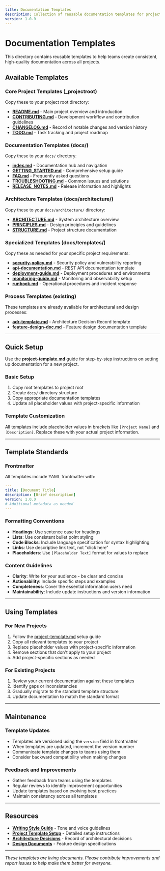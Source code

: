 ```yaml
---
title: Documentation Templates
description: Collection of reusable documentation templates for project setup
version: 1.0.0
---
```


# Documentation Templates

This directory contains reusable templates to help teams create consistent, high-quality documentation across all projects.

## Available Templates

### Core Project Templates (\_projectroot)
Copy these to your project root directory:

- **[README.md](../_projectroot/README.md)** - Main project overview and introduction
- **[CONTRIBUTING.md](../_projectroot/CONTRIBUTING.md)** - Development workflow and contribution guidelines  
- **[CHANGELOG.md](../_projectroot/CHANGELOG.md)** - Record of notable changes and version history
- **[TODO.md](../_projectroot/TODO.md)** - Task tracking and project roadmap

### Documentation Templates (docs/)
Copy these to your `docs/` directory:

- **[index.md](../index.md)** - Documentation hub and navigation
- **[GETTING_STARTED.md](../GETTING_STARTED.md)** - Comprehensive setup guide
- **[FAQ.md](../FAQ.md)** - Frequently asked questions
- **[TROUBLESHOOTING.md](../TROUBLESHOOTING.md)** - Common issues and solutions
- **[RELEASE_NOTES.md](../RELEASE_NOTES.md)** - Release information and highlights

### Architecture Templates (docs/architecture/)
Copy these to your `docs/architecture/` directory:

- **[ARCHITECTURE.md](../architecture/ARCHITECTURE.md)** - System architecture overview
- **[PRINCIPLES.md](../architecture/PRINCIPLES.md)** - Design principles and guidelines
- **[STRUCTURE.md](../architecture/STRUCTURE.md)** - Project structure documentation

### Specialized Templates (docs/templates/)
Copy these as needed for your specific project requirements:

- **[security-policy.md](./security-policy.md)** - Security policy and vulnerability reporting
- **[api-documentation.md](./api-documentation.md)** - REST API documentation template
- **[deployment-guide.md](./deployment-guide.md)** - Deployment procedures and environments
- **[monitoring-guide.md](./monitoring-guide.md)** - Monitoring and observability setup
- **[runbook.md](./runbook.md)** - Operational procedures and incident response

### Process Templates (existing)
These templates are already available for architectural and design processes:

- **[adr-template.md](./adr-template.md)** - Architecture Decision Record template
- **[feature-design-doc.md](./feature-design-doc.md)** - Feature design documentation template

---

## Quick Setup

Use the **[project-template.md](./project-template.md)** guide for step-by-step instructions on setting up documentation for a new project.

### Basic Setup
1. Copy root templates to project root
2. Create `docs/` directory structure  
3. Copy appropriate documentation templates
4. Update all placeholder values with project-specific information

### Template Customization
All templates include placeholder values in brackets like `[Project Name]` and `[Description]`. Replace these with your actual project information.

---

## Template Standards

### Frontmatter
All templates include YAML frontmatter with:
```yaml
---
title: [Document Title]
description: [Brief description]
version: 1.0.0
# Additional metadata as needed
---
```

### Formatting Conventions
- **Headings**: Use sentence case for headings
- **Lists**: Use consistent bullet point styling  
- **Code Blocks**: Include language specification for syntax highlighting
- **Links**: Use descriptive link text, not "click here"
- **Placeholders**: Use `[Placeholder Text]` format for values to replace

### Content Guidelines
- **Clarity**: Write for your audience - be clear and concise
- **Actionability**: Include specific steps and examples
- **Completeness**: Cover the essential information users need
- **Maintainability**: Include update instructions and version information

---

## Using Templates

### For New Projects
1. Follow the [project-template.md](./project-template.md) setup guide
2. Copy all relevant templates to your project
3. Replace placeholder values with project-specific information
4. Remove sections that don't apply to your project
5. Add project-specific sections as needed

### For Existing Projects
1. Review your current documentation against these templates
2. Identify gaps or inconsistencies
3. Gradually migrate to the standard template structure
4. Update documentation to match the standard format

---

## Maintenance

### Template Updates
- Templates are versioned using the `version` field in frontmatter
- When templates are updated, increment the version number
- Communicate template changes to teams using them
- Consider backward compatibility when making changes

### Feedback and Improvements
- Gather feedback from teams using the templates
- Regular reviews to identify improvement opportunities
- Update templates based on evolving best practices
- Maintain consistency across all templates

---

## Resources

- **[Writing Style Guide](../../.cursor/rules/writing-style.md)** - Tone and voice guidelines
- **[Project Template Setup](./project-template.md)** - Detailed setup instructions
- **[Architecture Decisions](../architecture/decisions/register.md)** - Record of architectural decisions
- **[Design Documents](../architecture/design/index.md)** - Feature design specifications

---

*These templates are living documents. Please contribute improvements and report issues to help make them better for everyone.*
